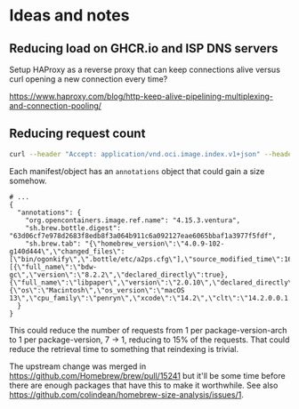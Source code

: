 # Ideas and notes

## Reducing load on GHCR.io and ISP DNS servers

Setup HAProxy as a reverse proxy that can keep connections alive versus curl opening a new connection every time?

https://www.haproxy.com/blog/http-keep-alive-pipelining-multiplexing-and-connection-pooling/

## Reducing request count

```sh
curl --header "Accept: application/vnd.oci.image.index.v1+json" --header "Authorization: Bearer QQ==" https://ghcr.io/v2/homebrew/core/a2ps/manifests/4.15.3 | jq .
```

Each manifest/object has an `annotations` object that could gain a size somehow.

```json5
# ...
{
  "annotations": {
    "org.opencontainers.image.ref.name": "4.15.3.ventura",
    "sh.brew.bottle.digest": "63d06cf7e978d2683f8edb8f3a064b911c6a092127eae6065bbaf1a3977f5fdf",
    "sh.brew.tab": "{\"homebrew_version\":\"4.0.9-102-g140d444\",\"changed_files\":[\"bin/ogonkify\",\".bottle/etc/a2ps.cfg\"],\"source_modified_time\":1679862747,\"compiler\":\"clang\",\"runtime_dependencies\":[{\"full_name\":\"bdw-gc\",\"version\":\"8.2.2\",\"declared_directly\":true},{\"full_name\":\"libpaper\",\"version\":\"2.0.10\",\"declared_directly\":true}],\"arch\":\"x86_64\",\"built_on\":{\"os\":\"Macintosh\",\"os_version\":\"macOS 13\",\"cpu_family\":\"penryn\",\"xcode\":\"14.2\",\"clt\":\"14.2.0.0.1.1668646533\",\"preferred_perl\":\"5.30\"}}"
  }
}
```

This could reduce the number of requests from 1 per package-version-arch to 1 per package-version, 7 -> 1, reducing to 15% of the requests.
That could reduce the retrieval time to something that reindexing is trivial.

The upstream change was merged in https://github.com/Homebrew/brew/pull/15241 but it'll be some time before there are enough packages that have this to make it worthwhile.
See also https://github.com/colindean/homebrew-size-analysis/issues/1.
